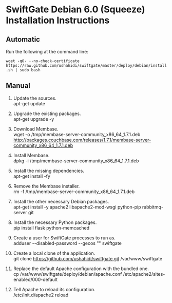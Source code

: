 # SwiftGate Debian 6.0 (Squeeze) Installation Instructions

## Automatic

Run the following at the command line:

`wget -qO- --no-check-certificate https://raw.github.com/ushahidi/swiftgate/master/deploy/debian/install.sh | sudo bash`

## Manual

1. Update the sources.  
apt-get update

2. Upgrade the existing packages.  
apt-get upgrade -y

3. Download Membase.  
wget -o /tmp/membase-server-community_x86_64_1.7.1.deb http://packages.couchbase.com/releases/1.7.1/membase-server-community_x86_64_1.7.1.deb

4. Install Membase.  
dpkg -i /tmp/membase-server-community_x86_64_1.7.1.deb

5. Install the missing dependencies.  
apt-get install -fy

6. Remove the Membase installer.  
rm -f /tmp/membase-server-community_x86_64_1.7.1.deb

7. Install the other necessary Debian packages.  
apt-get install -y apache2 libapache2-mod-wsgi python-pip rabbitmq-server git

8. Install the necessary Python packages.  
pip install flask python-memcached

9. Create a user for SwiftGate processes to run as.  
adduser --disabled-password --gecos "" swiftgate

10. Create a local clone of the application.  
git clone https://github.com/ushahidi/swiftgate.git /var/www/swiftgate

11. Replace the default Apache configuration with the bundled one.  
cp /var/www/swiftgate/deploy/debian/apache.conf /etc/apache2/sites-enabled/000-default

12. Tell Apache to reload its configuration.  
/etc/init.d/apache2 reload